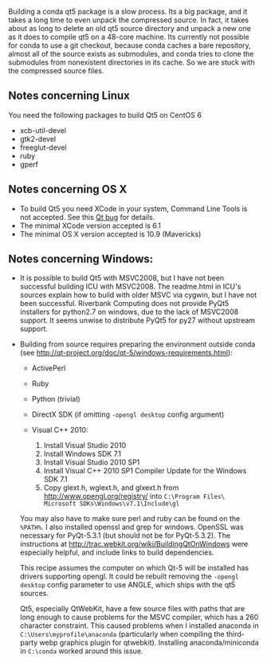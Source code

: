 Building a conda qt5 package is a slow process. Its a big package, and it takes
a long time to even unpack the compressed source. In fact, it takes about as
long to delete an old qt5 source directory and unpack a new one as it does to
compile qt5 on a 48-core machine. Its currently not possible for conda to use a
git checkout, because conda caches a bare repository, almost all of the source
exists as submodules, and conda tries to clone the submodules from nonexistent
directories in its cache. So we are stuck with the compressed source files.

## Notes concerning Linux

You need the following packages to build Qt5 on CentOS 6

- xcb-util-devel
- gtk2-devel
- freeglut-devel
- ruby
- gperf

## Notes concerning OS X

- To build Qt5 you need XCode in your system, Command Line Tools is not
  accepted. See this [Qt bug](https://bugreports.qt.io/browse/QTBUG-41908)
  for details.
- The minimal XCode version accepted is 6.1
- The minimal OS X version accepted is 10.9 (Mavericks)

## Notes concerning Windows:

- It is possible to build Qt5 with MSVC2008, but I have not been successful
  building ICU with MSVC2008. The readme.html in ICU's sources explain how to
  build with older MSVC via cygwin, but I have not been successful. Riverbank
  Computing does not provide PyQt5 installers for python2.7 on windows, due
  to the lack of MSVC2008 support. It seems unwise to distribute PyQt5 for py27
  without upstream support.

- Building from source requires preparing the environment outside conda
  (see http://qt-project.org/doc/qt-5/windows-requirements.html):

    * ActivePerl
    * Ruby
    * Python (trivial)
    * DirectX SDK (if omitting `-opengl desktop` config argument)
    * Visual C++ 2010:

      1. Install Visual Studio 2010
      2. Install Windows SDK 7.1
      3. Install Visual Studio 2010 SP1
      4. Install Visual C++ 2010 SP1 Compiler Update for the Windows SDK 7.1
      5. Copy glext.h, wglext.h, and glxext.h from
         http://www.opengl.org/registry/ into
         `C:\Program Files\ Microsoft SDKs\Windows\v7.1\Include\gl`

  You may also have to make sure perl and ruby can be found on the `%PATH%`. I
  also installed openssl and grep for windows. OpenSSL was necessary for
  PyQt-5.3.1 (but should not be for PyQt-5.3.2). The instructions at
  http://trac.webkit.org/wiki/BuildingQtOnWindows were especially helpful, and
  include links to build dependencies.

  This recipe assumes the computer on which Qt-5 will be installed has drivers
  supporting opengl. It could be rebuilt removing the `-opengl desktop` config
  parameter to use ANGLE, which ships with the qt5 sources.

  Qt5, especially QtWebKit, have a few source files with paths that are long
  enough to cause problems for the MSVC compiler, which has a 260 character
  constraint. This caused problems when I installed anaconda in
  `C:\Users\myprofile\anaconda` (particularly when compiling the third-party
  webp graphics plugin for qtwebkit). Installing anaconda/miniconda in
  `C:\conda` worked around this issue. 
